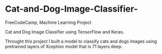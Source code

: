 # Cat-and-Dog-Image-Classifier-
FreeCodeCamp, Machine Learning  Project

Cat and Dog Image Classifier using TensorFlow and Keras.

Throught this project I built a model to classify cats and dogs images using pretrained layers of Xception model that is 71 layers deep.
